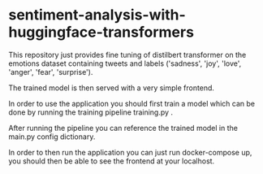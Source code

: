 # sentiment-analysis-with-huggingface-transformers

This repository just provides fine tuning of distilbert transformer on the emotions dataset containing tweets and labels ('sadness', 'joy', 'love', 'anger', 'fear', 'surprise').


The trained model is then served with a very simple frontend.

In order to use the application you should first train a model which can be done by running the training pipeline training.py .

After running the pipeline you can reference the trained model in the main.py config dictionary.

In order to then run the application you can just run docker-compose up, you should then be able to see the frontend at your localhost.